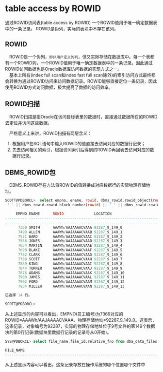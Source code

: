 # table access by ROWID

通过ROWID访问表(table access by ROWID)
一个ROWID值用于唯一确定数据表中的一条记录。
ROWID是伪列，实际的表块中不存在该列。
## ROWID

&emsp;ROWID是一个伪列，`即非用户定义的列`，但又实际存储在数据库中。每一个表都有一个ROWID列，一个ROWID值用于唯一确定数据表中的一条记录。因此通过ROWID访问数据也是Oracle数据库访问数据的实现方式之一。</br>
&emsp;基本上所有(index full scan和index fast full scan除外)的索引访问方式最终都会转换为通过ROWID访问来访问数据记录。ROWID能够直接定位一条记录，因此使用ROWID方式访问数据，极大提高了数据的访问效率。

## ROWID扫描

&emsp;ROWID扫描是指Oracle在访问目标表里的数据时，直接通过数据所在的ROWID去定位并访问这些数据。

&emsp;严格意义上来讲，ROWID扫描有两层含义：
1. 根据用户在SQL语句中输入ROWID的值直接去访问对应的数据行记录；
2. 先去访问相关的索引，根据访问索引后得到的ROWID再回表去访问对应的数据行记录。

## DBMS_ROWID包

&emsp;DBMS_ROWID存在方法将ROWID的值转换成对应数据行的实际物理存储地址。

```sql
SCOTT@PDBORCL>  select empno, ename, rowid, dbms_rowid.rowid_object(rowid)||'_'||dbms_rowid.rowid_relative_fno(rowid) ||
 '_' || dbms_rowid.rowid_block_number(rowid) || '_' || dbms_rowid.rowid_row_number(rowid) location from emp;

     EMPNO ENAME      ROWID              LOCATION
---------- ---------- ------------------ -------------------------------------------------------------------------------
------------------------------------------------------------------------------------
      7369 SMITH      AAAWh/AAJAAAACVAAA 92287_9_149_0
      7499 ALLEN      AAAWh/AAJAAAACVAAB 92287_9_149_1
      7521 WARD       AAAWh/AAJAAAACVAAC 92287_9_149_2
      7566 JONES      AAAWh/AAJAAAACVAAD 92287_9_149_3
      7654 MARTIN     AAAWh/AAJAAAACVAAE 92287_9_149_4
      7698 BLAKE      AAAWh/AAJAAAACVAAF 92287_9_149_5
      7782 CLARK      AAAWh/AAJAAAACVAAG 92287_9_149_6
      7788 SCOTT      AAAWh/AAJAAAACVAAH 92287_9_149_7
      7839 KING       AAAWh/AAJAAAACVAAI 92287_9_149_8
      7844 TURNER     AAAWh/AAJAAAACVAAJ 92287_9_149_9
      7876 ADAMS      AAAWh/AAJAAAACVAAK 92287_9_149_10
      7900 JAMES      AAAWh/AAJAAAACVAAL 92287_9_149_11
      7902 FORD       AAAWh/AAJAAAACVAAM 92287_9_149_12
      7934 MILLER     AAAWh/AAJAAAACVAAN 92287_9_149_13

已选择 14 行。

SCOTT@PDBORCL>
```
从上述显示的内容可以看出，EMPNO(员工编号)为7369对应的ROWID=AAAWh/AAJAAAACVAAA，物理存储地址=92287_9_149_0。这表示，这条记录，对象编号为92287，实际的物理存储地址位于9号文件的第149个数据块的第0行记录(数据块里数据行记录的记录号从0开始)。

```sql
SYS@PDBORCL> select file_name,file_id,relative_fno from dba_data_files where relative_fno=9;

FILE_NAME                                                                        FILE_ID     RELATIVE_FNO
------------------------------------------------------------------------------------------------------------------------------------------C:\APP\ORACLE\ORADATA\ORCL\PDBORCL\SAMPLE_SCHEMA_USERS01.DBF                         9            9
```
从上述显示内容可以看出，这条记录存放在操作系统的哪个位置哪个文件中